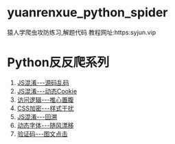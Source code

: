 # yuanrenxue_python_spider
猿人学爬虫攻防练习,解题代码
教程网址:https:syjun.vip

# Python反反爬系列

 1. [JS混淆---源码乱码][1]
 2. [JS混淆---动态Cookie][2]
 3. [访问逻辑---推心置腹][3]
 4. [CSS加密---样式干扰][4]
 5. [JS混淆---回溯][5]
 6. [动态字体---随风漂移][6]
 7. [验证码---图文点击][7]
 
  [1]: https://syjun.vip/archives/278.html
  [2]: https://syjun.vip/archives/279.html
  [3]: https://syjun.vip/archives/280.html
  [4]: https://syjun.vip/archives/281.html
  [5]: https://syjun.vip/archives/282.html
  [6]: https://syjun.vip/archives/283.html
  [7]: https://syjun.vip/archives/284.html
